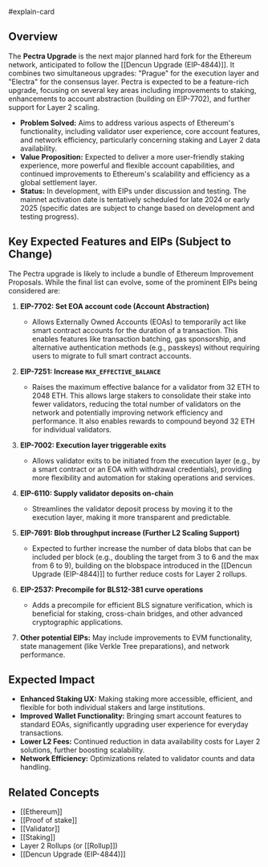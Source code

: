 #explain-card

## Overview

The **Pectra Upgrade** is the next major planned hard fork for the Ethereum network, anticipated to follow the [[Dencun Upgrade (EIP-4844)]]. It combines two simultaneous upgrades: "Prague" for the execution layer and "Electra" for the consensus layer. Pectra is expected to be a feature-rich upgrade, focusing on several key areas including improvements to staking, enhancements to account abstraction (building on EIP-7702), and further support for Layer 2 scaling.

- **Problem Solved:** Aims to address various aspects of Ethereum's functionality, including validator user experience, core account features, and network efficiency, particularly concerning staking and Layer 2 data availability.
- **Value Proposition:** Expected to deliver a more user-friendly staking experience, more powerful and flexible account capabilities, and continued improvements to Ethereum's scalability and efficiency as a global settlement layer.
- **Status:** In development, with EIPs under discussion and testing. The mainnet activation date is tentatively scheduled for late 2024 or early 2025 (specific dates are subject to change based on development and testing progress).

## Key Expected Features and EIPs (Subject to Change)

The Pectra upgrade is likely to include a bundle of Ethereum Improvement Proposals. While the final list can evolve, some of the prominent EIPs being considered are:

1.  **EIP-7702: Set EOA account code (Account Abstraction)**

    - Allows Externally Owned Accounts (EOAs) to temporarily act like smart contract accounts for the duration of a transaction. This enables features like transaction batching, gas sponsorship, and alternative authentication methods (e.g., passkeys) without requiring users to migrate to full smart contract accounts.

2.  **EIP-7251: Increase `MAX_EFFECTIVE_BALANCE`**

    - Raises the maximum effective balance for a validator from 32 ETH to 2048 ETH. This allows large stakers to consolidate their stake into fewer validators, reducing the total number of validators on the network and potentially improving network efficiency and performance. It also enables rewards to compound beyond 32 ETH for individual validators.

3.  **EIP-7002: Execution layer triggerable exits**

    - Allows validator exits to be initiated from the execution layer (e.g., by a smart contract or an EOA with withdrawal credentials), providing more flexibility and automation for staking operations and services.

4.  **EIP-6110: Supply validator deposits on-chain**

    - Streamlines the validator deposit process by moving it to the execution layer, making it more transparent and predictable.

5.  **EIP-7691: Blob throughput increase (Further L2 Scaling Support)**

    - Expected to further increase the number of data blobs that can be included per block (e.g., doubling the target from 3 to 6 and the max from 6 to 9), building on the blobspace introduced in the [[Dencun Upgrade (EIP-4844)]] to further reduce costs for Layer 2 rollups.

6.  **EIP-2537: Precompile for BLS12-381 curve operations**

    - Adds a precompile for efficient BLS signature verification, which is beneficial for staking, cross-chain bridges, and other advanced cryptographic applications.

7.  **Other potential EIPs:** May include improvements to EVM functionality, state management (like Verkle Tree preparations), and network performance.

## Expected Impact

- **Enhanced Staking UX:** Making staking more accessible, efficient, and flexible for both individual stakers and large institutions.
- **Improved Wallet Functionality:** Bringing smart account features to standard EOAs, significantly upgrading user experience for everyday transactions.
- **Lower L2 Fees:** Continued reduction in data availability costs for Layer 2 solutions, further boosting scalability.
- **Network Efficiency:** Optimizations related to validator counts and data handling.

## Related Concepts

- [[Ethereum]]
- [[Proof of stake]]
- [[Validator]]
- [[Staking]]
- Layer 2 Rollups (or [[Rollup]])
- [[Dencun Upgrade (EIP-4844)]]
